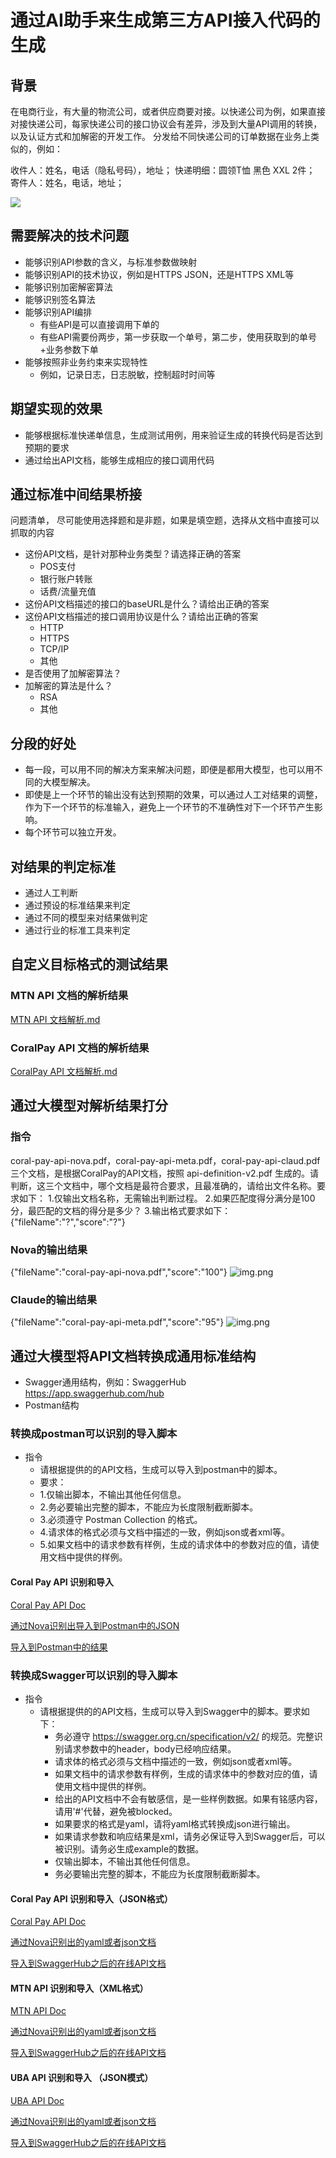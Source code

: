 # 通过AI助手来生成第三方API接入代码的生成

## 背景

在电商行业，有大量的物流公司，或者供应商要对接。以快递公司为例，如果直接对接快递公司，每家快递公司的接口协议会有差异，涉及到大量API调用的转换，以及认证方式和加解密的开发工作。
分发给不同快递公司的订单数据在业务上类似的，例如：

收件人：姓名，电话（隐私号码），地址；
快递明细：圆领T恤 黑色 XXL 2件；
寄件人：姓名，电话，地址；

![](./pic/overview%20for%20api%20converting.jpg)

## 需要解决的技术问题

* 能够识别API参数的含义，与标准参数做映射
* 能够识别API的技术协议，例如是HTTPS JSON，还是HTTPS XML等
* 能够识别加密解密算法
* 能够识别签名算法
* 能够识别API编排
    * 有些API是可以直接调用下单的
    * 有些API需要份两步，第一步获取一个单号，第二步，使用获取到的单号+业务参数下单
* 能够按照非业务约束来实现特性
    * 例如，记录日志，日志脱敏，控制超时时间等

## 期望实现的效果

* 能够根据标准快递单信息，生成测试用例，用来验证生成的转换代码是否达到预期的要求
* 通过给出API文档，能够生成相应的接口调用代码

## 通过标准中间结果桥接

问题清单， 尽可能使用选择题和是非题，如果是填空题，选择从文档中直接可以抓取的内容

* 这份API文档，是针对那种业务类型？请选择正确的答案
    * POS支付
    * 银行账户转账
    * 话费/流量充值
* 这份API文档描述的接口的baseURL是什么？请给出正确的答案
* 这份API文档描述的接口调用协议是什么？请给出正确的答案
    * HTTP
    * HTTPS
    * TCP/IP
    * 其他
* 是否使用了加解密算法？
* 加解密的算法是什么？
    * RSA
    * 其他

## 分段的好处

* 每一段，可以用不同的解决方案来解决问题，即便是都用大模型，也可以用不同的大模型解决。
* 即使是上一个环节的输出没有达到预期的效果，可以通过人工对结果的调整，作为下一个环节的标准输入，避免上一个环节的不准确性对下一个环节产生影响。
* 每个环节可以独立开发。

## 对结果的判定标准
* 通过人工判断
* 通过预设的标准结果来判定
* 通过不同的模型来对结果做判定
* 通过行业的标准工具来判定

## 自定义目标格式的测试结果

### MTN API 文档的解析结果
[MTN API 文档解析.md](infra/third-api/customer-standard/mtn-api/api-convert-result.md)

### CoralPay API 文档的解析结果
[CoralPay API 文档解析.md](infra/third-api/customer-standard/coral-pay-api/api-convert-result.md)

## 通过大模型对解析结果打分

### 指令
coral-pay-api-nova.pdf，coral-pay-api-meta.pdf，coral-pay-api-claud.pdf 三个文档，是根据CoralPay的API文档，按照 api-definition-v2.pdf 生成的。请判断，这三个文档中，哪个文档是最符合要求，且最准确的，请给出文件名称。要求如下：
1.仅输出文档名称，无需输出判断过程。
2.如果匹配度得分满分是100分，最匹配的文档的得分是多少？
3.输出格式要求如下：{"fileName":"?","score":"?"}

### Nova的输出结果
{"fileName":"coral-pay-api-nova.pdf","score":"100"}
![img.png](pic/nova-evaluation.png)

### Claude的输出结果
{"fileName":"coral-pay-api-meta.pdf","score":"95"}
![img.png](pic/claude-evaluation.png)

## 通过大模型将API文档转换成通用标准结构
* Swagger通用结构，例如：SwaggerHub https://app.swaggerhub.com/hub
* Postman结构

### 转换成postman可以识别的导入脚本
* 指令
  * 请根据提供的的API文档，生成可以导入到postman中的脚本。
  * 要求：
  * 1.仅输出脚本，不输出其他任何信息。
  * 2.务必要输出完整的脚本，不能应为长度限制截断脚本。
  * 3.必须遵守 Postman Collection 的格式。
  * 4.请求体的格式必须与文档中描述的一致，例如json或者xml等。
  * 5.如果文档中的请求参数有样例，生成的请求体中的参数对应的值，请使用文档中提供的样例。

#### Coral Pay API 识别和导入

[Coral Pay API Doc](./infra/third-api/api-docs/CoralPay%20Interbank%20Payment%20(CIP)%20API%20Document%20v1.2.3-1_1.pdf)

[通过Nova识别出导入到Postman中的JSON](./infra/third-api/postman/coral-pay-postman.json)

[导入到Postman中的结果](https://cloudy-crater-257632.postman.co/workspace/My-Workspace~b0d1e41d-eaee-4eeb-8ccb-930c2bab9516/collection/2263480-cdd66d3e-0af5-474c-9407-2c0b16d33791?action=share&creator=2263480)

### 转换成Swagger可以识别的导入脚本
* 指令
  * 请根据提供的的API文档，生成可以导入到Swagger中的脚本。要求如下：
    * 务必遵守 https://swagger.org.cn/specification/v2/ 的规范。完整识别请求参数中的header，body已经响应结果。
    * 请求体的格式必须与文档中描述的一致，例如json或者xml等。
    * 如果文档中的请求参数有样例，生成的请求体中的参数对应的值，请使用文档中提供的样例。
    * 给出的API文档中不会有敏感信，是一些样例数据。如果有铭感内容，请用'#'代替，避免被blocked。
    * 如果要求的格式是yaml，请将yaml格式转换成json进行输出。
    * 如果请求参数和响应结果是xml，请务必保证导入到Swagger后，可以被识别。请务必生成example的数据。
    * 仅输出脚本，不输出其他任何信息。
    * 务必要输出完整的脚本，不能应为长度限制截断脚本。
    
#### Coral Pay API 识别和导入（JSON格式）

[Coral Pay API Doc](./infra/third-api/api-docs/CoralPay%20Interbank%20Payment%20(CIP)%20API%20Document%20v1.2.3-1_1.pdf)

[通过Nova识别出的yaml或者json文档](./infra/third-api/swagger/coral-pay-swagger.json)

[导入到SwaggerHub之后的在线API文档](https://app.swaggerhub.com/apis/abc-7cc/coral-pay_interbank_payment_api/1.2.3)

#### MTN API 识别和导入（XML格式）

[MTN API Doc](./infra/third-api/api-docs/MTN-NG_ERS_HOSTIF%20API%20Specification.pdf)

[通过Nova识别出的yaml或者json文档](./infra/third-api/swagger/MTN-swagger.json)

[导入到SwaggerHub之后的在线API文档](https://app.swaggerhub.com/apis/abc-7cc/ers-3600_hostif_api/1.0.1)

#### UBA API 识别和导入 （JSON模式）

[UBA API Doc](./infra/third-api/api-docs/PAYOUT%20UBA-UBA.pdf)

[通过Nova识别出的yaml或者json文档](./infra/third-api/swagger/UBA-swagger.json)

[导入到SwaggerHub之后的在线API文档](https://app.swaggerhub.com/apis/abc-7cc/uba-open_banking_api/1.0.0)
